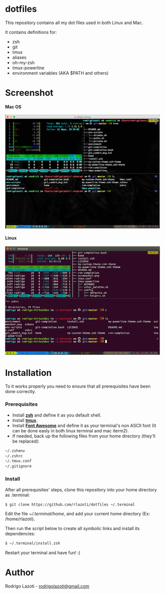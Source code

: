 dotfiles
========

This repository contains all my dot files used in both Linux and Mac.

It contains definitions for:

* zsh
* git
* tmux
* aliases
* oh-my-zsh
* tmux-powerline
* environment variables (AKA $PATH and others)


Screenshot
==========

#### Mac OS

![how it looks like](https://raw.githubusercontent.com/rlazoti/dotfiles/master/screenshot-mac.png)


#### Linux

![how it looks like](https://raw.githubusercontent.com/rlazoti/dotfiles/master/screenshot-linux.png)


Installation
=============

To it works properly you need to ensure that all prerequisites have been done correctly.


### Prerequisites


* Install **[zsh](http://www.zsh.org/)** and define it as you default shell.
* Install **[tmux](https://tmux.github.io/)**.
* Install **[Font Awesome](http://fontawesome.io/)** and define it as your terminal's non ASCII font (It can be done easly in both linux terminal and mac iterm2).
* If needed, back up the following files from your home directory (they'll be replaced):

```sh
~/.zshenv
~/.zshrc
~/.tmux.conf
~/.gitignore
```


### Install


After all prerequisites' steps, clone this repository into your home directory as .terminal:

```sh
$ git clone https://github.com/rlazoti/dotfiles ~/.terminal
```

Edit the file *~/.terminal/home*, and add your current home directory (Ex: /home/rlazoti).

Then run the script below to create all symbolic links and install its dependencies:

```sh
$ ~/.terminal/install.zsh
```

Restart your terminal and have fun! :)


Author
======

Rodrigo Lazoti - rodrigolazoti@gmail.com
